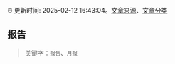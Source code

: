 :alarm_clock: 更新时间: 2025-02-12 16:43:04。[文章来源](/README.md)、[文章分类](/TAGS.md)

## 报告


> 关键字：`报告`、`月报`



